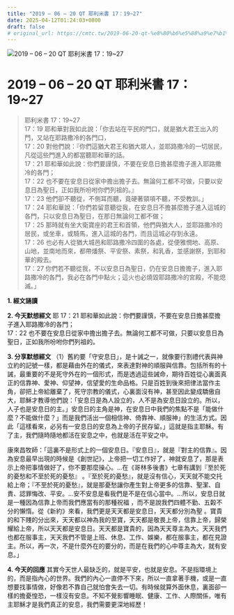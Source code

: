 ```yaml
---
title: "2019 – 06 – 20 QT 耶利米書 17：19~27"
date: 2025-04-12T01:24:03+0800
draft: false
# original_url: https://cmtc.tw/2019-06-20-qt-%e8%80%b6%e5%88%a9%e7%b1%b3%e6%9b%b8-17%ef%bc%9a1927
---
```


![2019 – 06 – 20 QT 耶利米書 17：19\~27](/images/qt.jpg   "2019 – 06 – 20 QT 耶利米書 17：19\~27")

# 2019 – 06 – 20 QT 耶利米書 17：19\~27

> 耶利米書 17：19\~27  
> 17：19 耶和華對我如此說：「你去站在平民的門口，就是猶大君王出入的門，又站在耶路撒冷的各門口，  
> 17：20 對他們說：『你們這猶大君王和猶大眾人，並耶路撒冷的一切居民，凡從這些門進入的都當聽耶和華的話。  
> 17：21 耶和華如此說：你們要謹慎，不要在安息日擔甚麼擔子進入耶路撒冷的各門；  
> 17：22 也不要在安息日從家中擔出擔子去。無論何工都不可做，只要以安息日為聖日，正如我所吩咐你們列祖的。』  
> 17：23 他們卻不聽從，不側耳而聽，竟硬著頸項不聽，不受教訓。」  
> 17：24 耶和華說：「你們若留意聽從我，在安息日不擔甚麼擔子進入這城的各門，只以安息日為聖日，在那日無論何工都不做；  
> 17：25 那時就有坐大衛寶座的君王和首領，他們與猶大人，並耶路撒冷的居民，或坐車，或騎馬，進入這城的各門，而且這城必存到永遠。  
> 17：26 也必有人從猶大城邑和耶路撒冷四圍的各處，從便雅憫地、高原、山地，並南地而來，都帶燔祭、平安祭、素祭，和乳香，並感謝祭，到耶和華的殿去。  
> 17：27 你們若不聽從我，不以安息日為聖日，仍在安息日擔擔子，進入耶路撒冷的各門，我必在各門中點火；這火也必燒毀耶路撒冷的宮殿，不能熄滅。」

**1. 經文誦讀**

**2.  今天默想經文**
耶 17：21 耶和華如此說：你們要謹慎，不要在安息日擔甚麼擔子進入耶路撒冷的各門；  
17：22 也不要在安息日從家中擔出擔子去。無論何工都不可做，只要以安息日為聖日，正如我所吩咐你們列祖的。

**3. 分享默想經文**
（1）舊約要「守安息日」，是十誡之一，就像要行割禮代表與神立約的記號一樣，都是藉由外在的儀式，來表達對神的順服與信靠。包括所有的十誡，最重要的不是死守外在的一個形式，而是透過這些誡命，期待百姓從心裏面真正的信靠神、愛神、仰望神，信望愛的生命品格。只是百姓到後來把律法當作主角，卻把上帝給離棄了，死守宗教的儀式，心裏面沒有神，甚至因此變成驕傲自大，耶穌才教導他們說：「安息日是為人設立的，人不是為安息日設立的。所以，人子也是安息日的主。」安息日的主角是神，在安息日中我們的焦點不是「能做什麼？不能做什麼？」而是我們活出一個相信神、倚靠神、順服神」的生活方式。因此「這樣看來，必另有一安息日的安息為上帝的子民存留。」這就是指主耶穌。有了主，我們隨時隨地都活在安息之中，也就是活在平安之中。

康來昌牧師：「這裏不是形式上的一個安息日。『安息日』，就是『對主的信靠』。因為安息最早出現的時候是《創世記》，上帝把一切工作好了，神就安息了，那是表示上帝把事情做好了，你不要那麼操心。…在《哥林多後書》七章有講到『至於死的憂愁和不至於死的憂愁』 。『至於死的憂愁』，就是沒有信心，天天就不能交托給上帝；『不至於死的憂愁』，就是那憂愁讓你產生對上帝更多的信靠、聖潔、自責、認罪悔改、平安。…安不安息是看我們是不是在信心當中。…所以，安息日就是一種因為信靠上帝而我們應當有的那種祝福 ，而不是說我們四體不勤、五糓不分的懶惰。從《新約》來看，我們更是天天都是安息日，天天都分別為聖 。寶貴的和下賤的分出來，天天都以神為我的至寶，天天都是敬畏上帝，信靠上帝，歸榮耀給上帝，所以天天都是安息日。天天都是寶貴的，因為天天尊主為大。天天我們也都在服事主，天天我們不管是上班、休息、工作、娛樂，都在服事主，都在見證主。所以，再一次，不是什麼外在的要分的，而是在我們的心中尊主為大，就有安息。」

**4. 今天的回應**
其實今天世人最缺乏的，就是平安，也就是安息。不是指環境上的，而是指內心的世界。我們的內心一直停不下來，所以一直拿著手機，或是一直想要找事情做，好像若不靠自己就怕會失去一切。有時候就算外面休息，裏面卻一樣的擔憂惶恐，一樣沒有安息。不知不覺影響睡眠、健康、工作、人際關係，唯有主耶穌才是我們真正的安息，我們需要更深地經歷！
